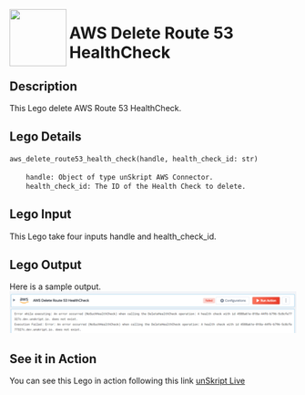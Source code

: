 [<img align="left" src="https://unskript.com/assets/favicon.png" width="100" height="100" style="padding-right: 5px">](https://unskript.com/assets/favicon.png) 
<h1>AWS Delete Route 53 HealthCheck</h1>

## Description
This Lego delete AWS Route 53 HealthCheck.


## Lego Details

    aws_delete_route53_health_check(handle, health_check_id: str)

        handle: Object of type unSkript AWS Connector.
        health_check_id: The ID of the Health Check to delete.

## Lego Input
This Lego take four inputs handle and health_check_id.

## Lego Output
Here is a sample output.
<img src="./1.png">

## See it in Action

You can see this Lego in action following this link [unSkript Live](https://us.app.unskript.io)